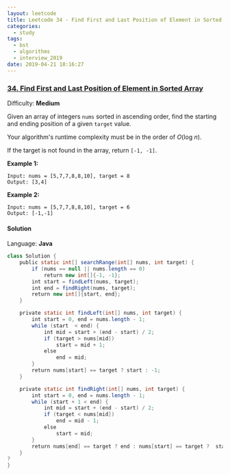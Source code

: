 ```yaml
---
layout: leetcode
title: Leetcode 34 - Find First and Last Position of Element in Sorted Array
categories:
  - study
tags:
  - bst
  - algorithms
  - interview_2019
date: 2019-04-21 18:16:27
---
```

### [34\. Find First and Last Position of Element in Sorted Array](https://leetcode.com/problems/find-first-and-last-position-of-element-in-sorted-array/)

Difficulty: **Medium**


Given an array of integers `nums` sorted in ascending order, find the starting and ending position of a given `target` value.

Your algorithm's runtime complexity must be in the order of _O_(log _n_).

If the target is not found in the array, return `[-1, -1]`.

**Example 1:**

```
Input: nums = [5,7,7,8,8,10], target = 8
Output: [3,4]
```

**Example 2:**

```
Input: nums = [5,7,7,8,8,10], target = 6
Output: [-1,-1]
```


#### Solution

Language: **Java**

```java
class Solution {
    public static int[] searchRange(int[] nums, int target) {
        if (nums == null || nums.length == 0)
            return new int[]{-1, -1};
        int start = findLeft(nums, target);
        int end = findRight(nums, target);
        return new int[]{start, end};
    }

    private static int findLeft(int[] nums, int target) {
        int start = 0, end = nums.length - 1;
        while (start  < end) {
            int mid = start + (end - start) / 2;
            if (target > nums[mid])
                start = mid + 1;
            else
                end = mid;
        }
        return nums[start] == target ? start : -1;
    }

    private static int findRight(int[] nums, int target) {
        int start = 0, end = nums.length - 1;
        while (start + 1 < end) {
            int mid = start + (end - start) / 2;
            if (target < nums[mid])
                end = mid - 1;
            else
                start = mid;
        }
        return nums[end] == target ? end : nums[start] == target ?  start : -1;
    }
?
}
```